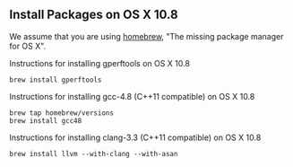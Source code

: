 Install Packages on OS X 10.8
-----------------------------
We assume that you are using [homebrew][homebrew], "The missing package manager for OS X".

[homebrew]: http://brew.sh

Instructions for installing gperftools on OS X 10.8

    brew install gperftools

Instructions for installing gcc-4.8 (C++11 compatible) on OS X 10.8

    brew tap homebrew/versions
    brew install gcc48

Instructions for installing clang-3.3 (C++11 compatible) on OS X 10.8

    brew install llvm --with-clang --with-asan
